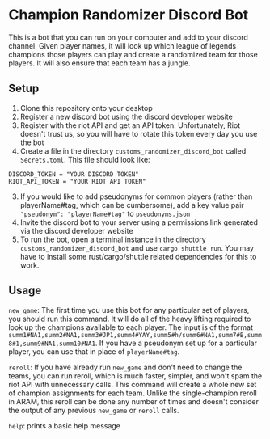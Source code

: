 # Champion Randomizer Discord Bot
This is a bot that you can run on your computer and add to your discord channel. Given player names, it will look up which league of legends champions those players can play and create a randomized team for those players. It will also ensure that each team has a jungle.

## Setup
1. Clone this repository onto your desktop
2. Register a new discord bot using the discord developer website
3. Register with the riot API and get an API token. Unfortunately, Riot doesn't trust us, so you will have to rotate this token every day you use the bot
4. Create a file in the directory `customs_randomizer_discord_bot` called `Secrets.toml`. This file should look like:
```
DISCORD_TOKEN = "YOUR DISCORD TOKEN"
RIOT_API_TOKEN = "YOUR RIOT API TOKEN"
```
3. If you would like to add pseudonyms for common players (rather than playerName#tag, which can be cumbersome), add a key value pair `"pseudonym": "playerName#tag"` to `pseudonyms.json`
4. Invite the discord bot to your server using a permissions link generated via the discord developer website
5. To run the bot, open a terminal instance in the directory `customs_randomizer_discord_bot` and use `cargo shuttle run`. You may have to install some rust/cargo/shuttle related dependencies for this to work.

## Usage
`new_game`: The first time you use this bot for any particular set of players, you should run this command. It will do all of the heavy lifting required to look up the champions available to each player. The input is of the format `summ1#NA1,summ2#NA1,summ3#JP1,summ4#YAY,summ5#h/summ6#NA1,summ7#B,summ8#1,summ9#NA1,summ10#NA1`. If you have a pseudonym set up for a particular player, you can use that in place of `playerName#tag`.

`reroll`: If you have already run `new_game` and don't need to change the teams, you can run reroll, which is much faster, simpler, and won't spam the riot API with unnecessary calls. This command will create a whole new set of champion assignments for each team. Unlike the single-champion reroll in ARAM, this reroll can be done any number of times and doesn't consider the output of any previous `new_game` or `reroll` calls.

`help`: prints a basic help message
